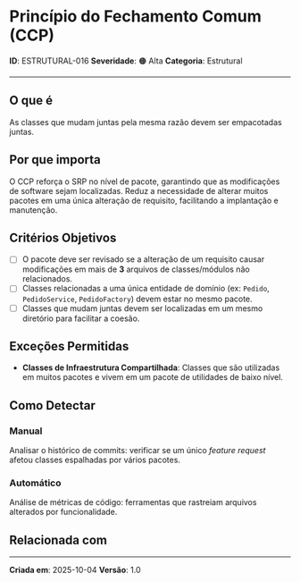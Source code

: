 # Princípio do Fechamento Comum (CCP)

**ID**: ESTRUTURAL-016
**Severidade**: 🟠 Alta
**Categoria**: Estrutural

---

## O que é

As classes que mudam juntas pela mesma razão devem ser empacotadas juntas.

## Por que importa

O CCP reforça o SRP no nível de pacote, garantindo que as modificações de software sejam localizadas. Reduz a necessidade de alterar muitos pacotes em uma única alteração de requisito, facilitando a implantação e manutenção.

## Critérios Objetivos

- [ ] O pacote deve ser revisado se a alteração de um requisito causar modificações em mais de **3** arquivos de classes/módulos não relacionados.
- [ ] Classes relacionadas a uma única entidade de domínio (ex: `Pedido`, `PedidoService`, `PedidoFactory`) devem estar no mesmo pacote.
- [ ] Classes que mudam juntas devem ser localizadas em um mesmo diretório para facilitar a coesão.

## Exceções Permitidas

- **Classes de Infraestrutura Compartilhada**: Classes que são utilizadas em muitos pacotes e vivem em um pacote de utilidades de baixo nível.

## Como Detectar

### Manual

Analisar o histórico de commits: verificar se um único *feature request* afetou classes espalhadas por vários pacotes.

### Automático

Análise de métricas de código: ferramentas que rastreiam arquivos alterados por funcionalidade.

## Relacionada com


---

**Criada em**: 2025-10-04
**Versão**: 1.0
